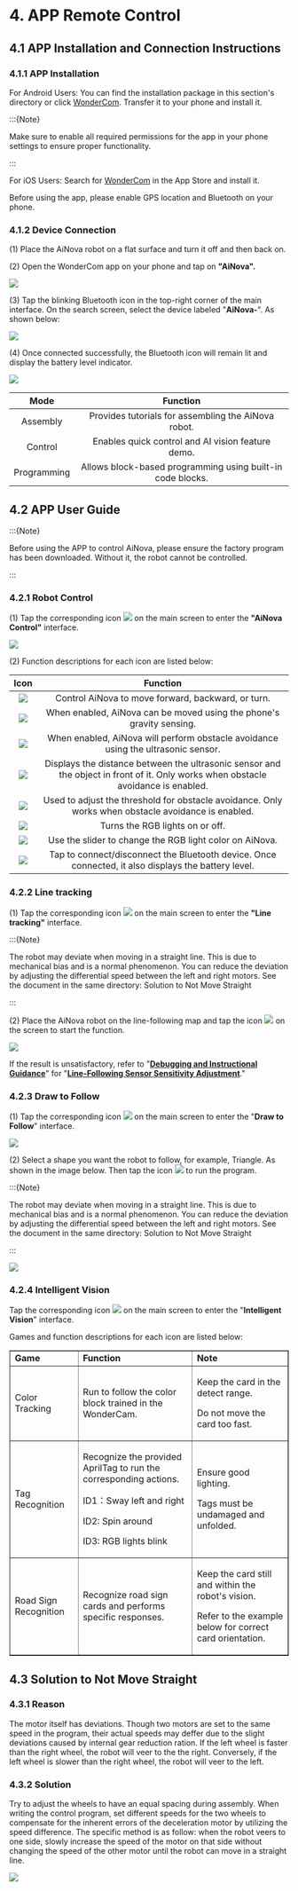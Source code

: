 # 4. APP Remote Control

## 4.1 APP Installation and Connection Instructions

### 4.1.1 APP Installation

For Android Users: You can find the installation package in this section's directory or click [WonderCom](). Transfer it to your phone and install it.

:::{Note}

Make sure to enable all required permissions for the app in your phone settings to ensure proper functionality.

:::

For iOS Users: Search for [WonderCom]() in the App Store and install it.

Before using the app, please enable GPS location and Bluetooth on your phone.

### 4.1.2 Device Connection

(1) Place the AiNova robot on a flat surface and turn it off and then back on.

(2) Open the WonderCom app on your phone and tap on **"AiNova".**

<img class="common_img"  src="../_static/media/chapter_4/section_1/media/image2.png"  />

(3) Tap the blinking Bluetooth icon in the top-right corner of the main interface. On the search screen, select the device labeled "**AiNova-**". As shown below:

<img class="common_img"  src="../_static/media/chapter_4/section_1/media/image3.png"  />

(4) Once connected successfully, the Bluetooth icon will remain lit and display the battery level indicator.

<img class="common_img"  src="../_static/media/chapter_4/section_1/media/image4.png"  />

|  **Mode**   |                        **Function**                        |
| :---------: | :--------------------------------------------------------: |
|  Assembly   |    Provides tutorials for assembling the AiNova robot.     |
|   Control   |     Enables quick control and AI vision feature demo.      |
| Programming | Allows block-based programming using built-in code blocks. |

## 4.2 APP User Guide

:::{Note}

Before using the APP to control AiNova, please ensure the factory program has been downloaded. Without it, the robot cannot be controlled.

:::

### 4.2.1 Robot Control

(1) Tap the corresponding icon <img src="../_static/media/chapter_4/section_2/media/image2.png"  /> on the main screen to enter the **"AiNova Control"** interface.

<img class="common_img"  src="../_static/media/chapter_4/section_2/media/image3.png"   />

(2) Function descriptions for each icon are listed below:

|                           **Icon**                           |                         **Function**                         |
| :----------------------------------------------------------: | :----------------------------------------------------------: |
| <img   src="../_static/media/chapter_4/section_2/media/image4.png"  /> |      Control AiNova to move forward, backward, or turn.      |
| <img   src="../_static/media/chapter_4/section_2/media/image5.png"  /> | When enabled, AiNova can be moved using the phone's gravity sensing. |
| <img   src="../_static/media/chapter_4/section_2/media/image6.png"  /> | When enabled, AiNova will perform obstacle avoidance using the ultrasonic sensor. |
| <img   src="../_static/media/chapter_4/section_2/media/image7.png"  /> | Displays the distance between the ultrasonic sensor and the object in front of it. Only works when obstacle avoidance is enabled. |
| <img   src="../_static/media/chapter_4/section_2/media/image8.png"  /> | Used to adjust the threshold for obstacle avoidance. Only works when obstacle avoidance is enabled. |
| <img   src="../_static/media/chapter_4/section_2/media/image9.png"  /> |               Turns the RGB lights on or off.                |
| <img   src="../_static/media/chapter_4/section_2/media/image10.png"  /> |   Use the slider to change the RGB light color on AiNova.    |
| <img   src="../_static/media/chapter_4/section_2/media/image11.png"  /> | Tap to connect/disconnect the Bluetooth device. Once connected, it also displays the battery level. |

### 4.2.2 Line tracking

(1) Tap the corresponding icon <img  src="../_static/media/chapter_4/section_2/media/image12.png"  /> on the main screen to enter the **"Line tracking"** interface.

:::{Note}

The robot may deviate when moving in a straight line. This is due to mechanical bias and is a normal phenomenon. You can reduce the deviation by adjusting the differential speed between the left and right motors. See the document in the same directory: Solution to Not Move Straight

:::

(2) Place the AiNova robot on the line-following map and tap the icon <img src="../_static/media/chapter_4/section_2/media/image13.png"  /> on the screen to start the function.

<img class="common_img"  src="../_static/media/chapter_4/section_2/media/image14.png"  />

If the result is unsatisfactory, refer to "[**Debugging and Instructional Guidance**]()" for "[**Line-Following Sensor Sensitivity Adjustment**]()."

### 4.2.3 Draw to Follow

(1) Tap the corresponding icon <img src="../_static/media/chapter_4/section_2/media/image15.png"  /> on the main screen to enter the "**Draw to Follow**" interface.

<img class="common_img"  src="../_static/media/chapter_4/section_2/media/image16.png"  />

(2) Select a shape you want the robot to follow, for example, Triangle. As shown in the image below. Then tap the icon <img   src="../_static/media/chapter_4/section_2/media/image17.png"  /> to run the program.

:::{Note}

The robot may deviate when moving in a straight line. This is due to mechanical bias and is a normal phenomenon. You can reduce the deviation by adjusting the differential speed between the left and right motors. See the document in the same directory: Solution to Not Move Straight

:::

<img class="common_img"  src="../_static/media/chapter_4/section_2/media/image18.png"  />

### 4.2.4 Intelligent Vision

Tap the corresponding icon <img src="../_static/media/chapter_4/section_2/media/image19.png"  /> on the main screen to enter the "**Intelligent Vision**" interface.

Games and function descriptions for each icon are listed below:

<table  class="docutils-nobg" border="1">
<colgroup>
<col  />
<col  />
<col  />
</colgroup>
<tbody>
<tr>
<td ><strong>Game</strong></td>
<td ><strong>Function</strong></td>
<td ><strong>Note</strong></td>
</tr>
<tr>
<td >Color Tracking</td>
<td >Run to follow the color block trained in the WonderCam.</td>
<td >
<p>Keep the card in the detect range.</p>
<p>Do not move the card too fast.</p>
</td>
</tr>
<tr>
<td >Tag Recognition</td>
<td ><p>Recognize the provided AprilTag to run the corresponding actions.</p>
<p>ID1：Sway left and right</p>
<p>ID2: Spin around</p>
<p>ID3: RGB lights blink</p></td>
<td >
<p>Ensure good lighting.</p>
<p>Tags must be undamaged and unfolded.</p>
</td>
</tr>
<tr>
<td >Road Sign Recognition</td>
<td >Recognize road sign cards and performs specific responses.</td>
<td >
<p>Keep the card still and within the robot's vision.</p>
<p>Refer to the example below for correct card orientation.</p>
</td>
</tr>
</tbody>
</table>

## 4.3 Solution to Not Move Straight

### 4.3.1 Reason 

The motor itself has deviations. Though two motors are set to the same speed in the program, their actual speeds may deffer due to the slight deviations caused by internal gear reduction ration. If the left wheel is faster than the right wheel, the robot will veer to the the right. Conversely, if the left wheel is slower than the right wheel, the robot will veer to the left.

### 4.3.2 Solution

Try to adjust the wheels to have an equal spacing during assembly. When writing the control program, set different speeds for the two wheels to compensate for the inherent errors of the deceleration motor by utilizing the speed difference. The specific method is as follow: when the robot veers to one side, slowly increase the speed of the motor on that side without changing the speed of the other motor until the robot can move in a straight line.

<img class="common_img"  src="../_static/media/chapter_4/section_3/media/image2.png"  />